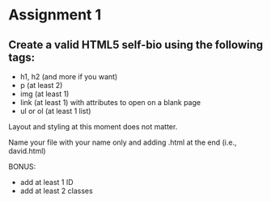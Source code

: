 # Assignment 1

## Create a valid **HTML5** self-bio using the following tags:
- h1, h2 (and more if you want)
- p (at least 2)
- img (at least 1)
- link (at least 1) with attributes to open on a blank page
- ul or ol (at least 1 list)

Layout and styling at this moment does not matter.

Name your file with your name only and adding .html at the end (i.e., david.html)

BONUS:
- add at least 1 ID
- add at least 2 classes
